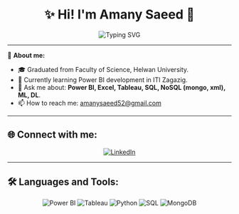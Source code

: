 <h1 align="center">✨ Hi! I'm Amany Saeed 👋</h1>

<p align="center">
  <img src="https://readme-typing-svg.herokuapp.com?font=Fira+Code&size=24&pause=1000&color=FF69B4&center=true&vCenter=true&width=435&lines=Data+Analyst;Power+BI+Specialist;Python+%7C+SQL+%7C+Tableau+%7C+ML+%7C+DL" alt="Typing SVG" />
</p>

---

🌸 **About me:**
- 🎓 Graduated from Faculty of Science, Helwan University.
- 🌱 Currently learning Power BI development in ITI Zagazig.
- 💬 Ask me about: **Power BI, Excel, Tableau, SQL, NoSQL (mongo, xml), ML, DL**.
- 📫 How to reach me: [amanysaeed52@gmail.com](mailto:amanysaeed52@gmail.com)

---

## 🌐 Connect with me:
<p align="center">
  <a href="https://www.linkedin.com/in/amany-saeed--408442195" target="blank">
    <img src="https://img.shields.io/badge/-LinkedIn-blue?style=flat-square&logo=linkedin" alt="LinkedIn"/>
  </a>
</p>

---

## 🛠 Languages and Tools:
<p align="center">
  <img src="https://img.icons8.com/color/48/000000/power-bi.png" alt="Power BI"/>
  <img src="https://img.icons8.com/color/48/000000/tableau-software.png" alt="Tableau"/>
  <img src="https://img.icons8.com/color/48/000000/python--v1.png" alt="Python"/>
  <img src="https://img.icons8.com/color/48/000000/sql.png" alt="SQL"/>
  <img src="https://img.icons8.com/color/48/000000/mongodb.png" alt="MongoDB"/>
</p>
